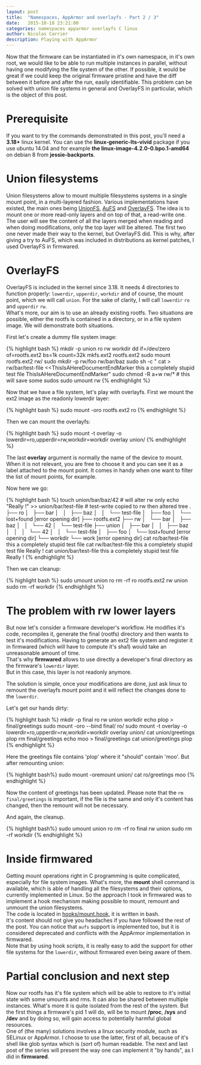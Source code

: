 ```yaml
---
layout: post
title:  "Namespaces, AppArmor and overlayfs - Part 2 / 3"
date:   2015-10-18 23:21:00
categories: namespaces apparmor overlayfs C linux
author: Nicolas Carrier
description: Playing with AppArmor
---
```


Now that the firmware can be instantiated in it's own namespace, in it's own
root, we would like to be able to run multiple instances in parallel, without
having one modifying the file system of the other.
If possible, it would be great if we could keep the original firmware pristine
and have the diff between it before and after the run, easily identifiable.
This problem can be solved with union file systems in general and OverlayFS in
particular, which is the object of this post.

# Prerequisite

If you want to try the commands demonstrated in this post, you'll need a
**3.18+** linux kernel.
You can use the **linux-generic-lts-vivid** package if you use ubuntu 14.04 and
for example **the linux-image-4.2.0-0.bpo.1-amd64** on debian 8 from
**jessie-backports**.  

# Union filesystems

Union filesystems allow to mount multiple filesystems systems in a single mount
point, in a multi-layered fashion.
Various implementations have existed, the main ones being [UnionFS][unionfs],
[AuFS][aufs] and [OverlayFS][overlayfs].
The idea is to mount one or more read-only layers and on top of that, a
read-write one.
The user will see the content of all the layers merged when reading and when
doing modifications, only the top layer will be altered.
The first two one never made their way to the kernel, but OverlayFS did.
This is why, after giving a try to AuFS, which was included in distributions as
kernel patches, I used OverlayFS in firmwared.

# OverlayFS

OverlayFS is included in the kernel since 3.18.
It needs 4 directories to function properly: `lowerdir`, `upperdir`, `workdir`
and of course, the mount point, which we will call `union`.
For the sake of clarity, I will call `lowerdir` `ro` and `upperdir` `rw`.  
What's more, our aim is to use an already existing rootfs.
Two situations are possible, either the rootfs is contained in a directory, or
in a file system image.
We will demonstrate both situations.

First let's create a dummy file system image:

{% highlight bash %}
mkdir -p union ro rw workdir
dd if=/dev/zero of=rootfs.ext2 bs=1k count=32k
mkfs.ext2 rootfs.ext2 
sudo mount rootfs.ext2 rw/
sudo mkdir -p rw/foo rw/bar/baz
sudo sh -c " cat > rw/bar/test-file <<ThisIsAHereDocumentEndMarker
this a completely stupid test file
ThisIsAHereDocumentEndMarker"
sudo chmod -R a+w rw/* # this will save some sudos
sudo umount rw
{% endhighlight %}

Now that we have a file system, let's play with overlayfs.
First we mount the ext2 image as the readonly lowerdir layer:

{% highlight bash %}
sudo mount -oro rootfs.ext2 ro
{% endhighlight %}

Then we can mount the overlayfs:

{% highlight bash %}
sudo mount -t overlay -o lowerdir=ro,upperdir=rw,workdir=workdir overlay union/
{% endhighlight %}

The last **overlay** argument is normally the name of the device to mount.
When it is not relevant, you are free to choose it and you can see it as a
label attached to the mount point.
It comes in handy when one want to filter the list of mount points, for example.

Now here we go:

{% highlight bash %}
touch union/bar/baz/42 # will alter rw only
echo "Really !" >> union/bar/test-file # test-write copied to rw then altered
tree
  .
  ├── ro
  │   ├── bar
  │   │   ├── baz
  │   │   └── test-file
  │   ├── foo
  │   └── lost+found [error opening dir]
  ├── rootfs.ext2
  ├── rw
  │   └── bar
  │       ├── baz
  │       │   └── 42
  │       └── test-file
  ├── union
  │   ├── bar
  │   │   ├── baz
  │   │   │   └── 42
  │   │   └── test-file
  │   ├── foo
  │   └── lost+found [error opening dir]
  └── workdir
      └── work [error opening dir]
cat ro/bar/test-file 
  this a completely stupid test file
cat rw/bar/test-file 
  this a completely stupid test file
  Really !
cat union/bar/test-file 
  this a completely stupid test file
  Really !
{% endhighlight %}

Then we can cleanup:

{% highlight bash %}
sudo umount union ro
rm -rf ro rootfs.ext2 rw union
sudo rm -rf workdir
{% endhighlight %}

# The problem with rw lower layers

But now let's consider a firmware developer's workflow.
He modifies it's code, recompiles it, generate the final (rootfs) directory and
then wants to test it's modifications.
Having to generate an ext2 file system and register it in firmwared (which
will have to compute it's sha1) would take an unreasonable amount of time.  
That's why **firmwared** allows to use directly a developer's final directory as
the firmware's `lowerdir` layer.  
But in this case, this layer is not readonly anymore.

The solution is simple, once your modifications are done, just ask linux to
remount the overlayfs mount point and it will reflect the changes done to the
`lowerdir`.

Let's get our hands dirty:

{% highlight bash %}
mkdir -p final ro rw union workdir
echo plop > final/greetings
sudo mount -oro --bind final/ ro/
sudo mount -t overlay -o lowerdir=ro,upperdir=rw,workdir=workdir overlay union/
cat union/greetings
  plop
rm final/greetings
echo moo > final/greetings
cat union/greetings
  plop
{% endhighlight %}

Here the greetings file contains 'plop' where it "should" contain 'moo'.
But after remounting union:

{% highlight bash%}
sudo mount -oremount union/
cat ro/greetings 
  moo
{% endhighlight %}

Now the content of greetings has been updated.
Please note that the `rm final/greetings` is important, if the file is the same
and only it's content has changed, then the remount will not be necessary.

And again, the cleanup.

{% highlight bash%}
sudo umount union ro
rm -rf ro final rw union
sudo rm -rf workdir
{% endhighlight %}

# Inside firmwared

Getting mount operations right in C programming is quite complicated, especially
for file system images.
What's more, the **mount** shell command is available, which is able of handling
all the filesystems and their options, currently implemented in Linux.
So the approach I took in firmwared was to implement a hook mechanism making
possible to mount, remount and unmount the union filesystems.  
The code is located in [hooks/mount.hook][mount_hook], it is written in bash.  
It's content should not give you headaches if you have followed the rest of the
post.
You can notice that `aufs` support is implemented too, but it is considered
deprecated and conflicts with the AppArmor implementation in firmwared.  
Note that by using hook scripts, it is really easy to add the support for other
file systems for the `lowerdir`, without firmwared even being aware of them.

# Partial conclusion and next step

Now our rootfs has it's file system which will be able to restore to it's
initial state with some umounts and rms.
It can also be shared between multiple instances.
What's more it is quite isolated from the rest of the system.
But the first things a firmware's pid 1 will do, will be to mount **/proc**,
**/sys** and **/dev** and by doing so, will gain access to potentially harmful
global resources.  
One of (the many) solutions involves a linux security module, such as SELinux or
AppArmor.
I choose to use the latter, first of all, because of it's shell like glob syntax
which is (sort of) human readable.
The next and last post of the series will present the way one can implement it
"by hands", as I did in **firmwared**.

[aufs]: http://aufs.sourceforge.net/
[mount_hook]: https://github.com/Parrot-Developers/firmwared/blob/1be7f6f45f987fe43dd058021d67e6c7f21a5d39/hooks/mount.hook
[overlayfs]: https://www.kernel.org/doc/Documentation/filesystems/overlayfs.txt
[unionfs]:http://unionfs.filesystems.org/ 
